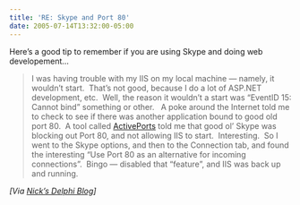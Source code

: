 ```yaml
---
title: 'RE: Skype and Port 80'
date: 2005-07-14T13:32:00-05:00
---
```

Here&#8217;s a good tip to remember if you are using Skype and doing web developement&#8230;

> I was having trouble with my IIS on my local machine &#8212; namely, it wouldn&#8217;t start.  That&#8217;s not good, because I do a lot of ASP.NET development, etc.  Well, the reason it wouldn&#8217;t a start was “EventID 15: Cannot bind” something or other.   A poke around the Internet told me to check to see if there was another application bound to good old port 80.  A tool called [ActivePorts](http://www.protect-me.com/freeware.html) told me that good ol&#8217; Skype was blocking out Port 80, and not allowing IIS to start.  Interesting.  So I went to the Skype options, and then to the Connection tab, and found the interesting “Use Port 80 as an alternative for incoming connections”.  Bingo &#8212; disabled that “feature”, and IIS was back up and running. <img loading="lazy" src="http://www.lemanix.com/nick/aggbug/2757.aspx" width="1" height="1" />

_[Via [Nick&#8217;s Delphi Blog](http://www.lemanix.com/nick/archive/2005/07/13/2757.aspx)]_
